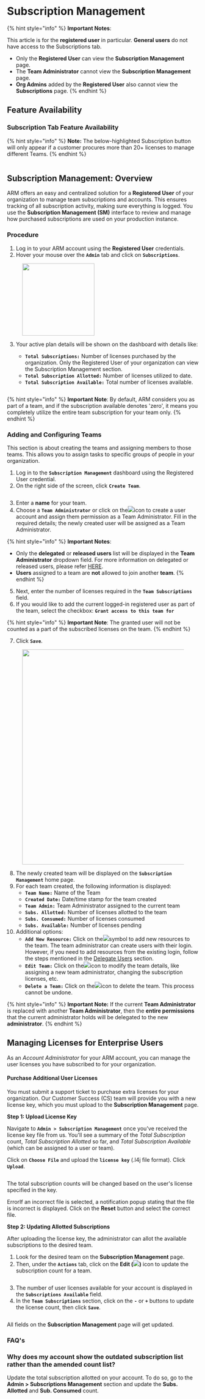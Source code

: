 # Subscription Management

{% hint style="info" %}
**Important Notes**:&#x20;

This article is for the **registered user** in particular. **General users** do not have access to the Subscriptions tab.

* Only the **Registered User** can view the **Subscription Management** page.
* The **Team Administrator** cannot view the **Subscription Management** page.
* **Org Admins** added by the **Registered User** also cannot view the **Subscriptions** page. 
{% endhint %}

## Feature Availability

### Subscription Tab Feature Availability

{% hint style="info" %}
**Note:** The below-highlighted Subscription button will only appear if a customer procures more than 20+ licenses to manage different Teams.
{% endhint %}

<figure><img src="../../../.gitbook/assets/image (708).png" alt=""><figcaption></figcaption></figure>

## Subscription Management: Overview <a href="#subscription-management-overview" id="subscription-management-overview"></a>

ARM offers an easy and centralized solution for a **Registered User** of your organization to manage team subscriptions and accounts. This ensures tracking of all subscription activity, making sure everything is logged. You use the **Subscription Management (SM)** interface to review and manage how purchased subscriptions are used on your production instance.

### Procedure <a href="#procedure" id="procedure"></a>

1. Log in to your ARM account using the **Registered User** credentials.&#x20;
2. Hover your mouse over the **`Admin`** tab and click on **`Subscriptions`**.

<figure><img src="../../../.gitbook/assets/image (709).png" alt="" width="189"><figcaption></figcaption></figure>

3.  Your active plan details will be shown on the dashboard with details like:

    * **`Total Subscriptions:`** Number of licenses purchased by the organization. Only the Registered User of your organization can view the Subscription Management section.&#x20;
    * **`Total Subscription Allotted:`** Number of licenses utilized to date.
    * **`Total Subscription Available:`** Total number of licenses available.

    <figure><img src="../../../.gitbook/assets/image (710).png" alt=""><figcaption></figcaption></figure>

{% hint style="info" %}
**Important Note**: By default, ARM considers you as part of a team, and if the subscription available denotes 'zero', it means you completely utilize the entire team subscription for your team only.&#x20;
{% endhint %}

### Adding and Configuring Teams  <a href="#adding-and-configuring-teams" id="adding-and-configuring-teams"></a>

This section is about creating the teams and assigning members to those teams. This allows you to assign tasks to specific groups of people in your organization.&#x20;

1. Log in to the **`Subscription Management`** dashboard using the Registered User credential.&#x20;
2. On the right side of the screen, click **`Create Team`**.

<figure><img src="../../../.gitbook/assets/image (711).png" alt=""><figcaption></figcaption></figure>

3. Enter a **name** for your team.
4. Choose a **`Team Administrator`** or click on the![](<../../../.gitbook/assets/image (712).png>)icon to create a user account and assign them permission as a Team Administrator. Fill in the required details; the newly created user will be assigned as a Team Administrator.

{% hint style="info" %}
**Important Notes**:

* Only the **delegated** or **released users** list will be displayed in the **Team Administrator** dropdown field. For more information on delegated or released users, please refer [HERE](user-management/delegate-approvals-to-another-user.md).
* **Users** assigned to a team are **not** allowed to join another **team**.
{% endhint %}

5. Next, enter the number of licenses required in the **`Team Subscriptions`** field.
6. If you would like to add the current logged-in registered user as part of the team, select the checkbox: **`Grant access to this team for`**

{% hint style="info" %}
**Important Note**: The granted user will not be counted as a part of the subscribed licenses on the team.
{% endhint %}

7. &#x20;Click **`Save`**.

<figure><img src="../../../.gitbook/assets/image (713).png" alt="" width="563"><figcaption></figcaption></figure>

8. The newly created team will be displayed on the **`Subscription Management`** home page.&#x20;
9. For each team created, the following information is displayed:
   * **`Team Name:`** Name of the Team
   * **`Created Date:`** Date/time stamp for the team created
   * **`Team Admin:`** Team Administrator assigned to the current team
   * **`Subs. Allotted:`** Number of licenses allotted to the team
   * **`Subs. Consumed:`** Number of licenses consumed
   * **`Subs. Available:`** Number of licenses pending
10. Additional options:
    * **`Add New Resource:`** Click on the![](<../../../.gitbook/assets/image (714).png>)symbol to add new resources to the team. The team administrator can create users with their login. However, if you need to add resources from the existing login, follow the steps mentioned in the [Delegate Users](user-management/delegate-approvals-to-another-user.md) section.
    * **`Edit Team:`** Click on the![](<../../../.gitbook/assets/image (715).png>)icon to modify the team details, like assigning a new team administrator, changing the subscription licenses, etc.&#x20;
    * **`Delete a Team:`** Click on the![](<../../../.gitbook/assets/image (716).png>)icon to delete the team. This process cannot be undone.

{% hint style="info" %}
**Important Note:** If the current **Team Administrator** is replaced with another **Team Administrator**, then the **entire permissions** that the current administrator holds will be delegated to the new **administrator**.
{% endhint %}

## Managing Licenses for Enterprise Users <a href="#managing-licenses-for-enterprise-users" id="managing-licenses-for-enterprise-users"></a>

As an _Account Administrator_ for your ARM account, you can manage the user licenses you have subscribed to for your organization.

#### Purchase Additional User Licenses <a href="#purchase-additional-user-licenses" id="purchase-additional-user-licenses"></a>

You must submit a support ticket to purchase extra licenses for your organization. Our Customer Success (CS) team will provide you with a new license key, which you must upload to the **Subscription Management** page.

**Step 1: Upload License Key**

Navigate to **`Admin > Subscription Management`** once you've received the license key file from us. You'll see a summary of the _Total Subscription_ count, _Total Subscription Allotted_ so far, and _Total Subscription Available_ (which can be assigned to a user or team).&#x20;

Click on **`Choose File`** and upload the **`license key`** (.l4j file format). Click **`Upload`**.&#x20;

<figure><img src="../../../.gitbook/assets/image (717).png" alt=""><figcaption></figcaption></figure>

The total subscription counts will be changed based on the user's license specified in the key.

ErrorIf an incorrect file is selected, a notification popup stating that the file is incorrect is displayed. Click on the **Reset** button and select the correct file.

**Step 2: Updating Allotted Subscriptions**

After uploading the license key, the administrator can allot the available subscriptions to the desired team.

1. Look for the desired team on the **Subscription Management** page.
2. Then, under the **`Actions`** tab, click on the **Edit (**![](<../../../.gitbook/assets/image (718).png>)**)** icon to update the subscription count for a team.

<figure><img src="../../../.gitbook/assets/image (719).png" alt=""><figcaption></figcaption></figure>

3. The number of user licenses available for your account is displayed in the **`Subscriptions Available`** field.
4. In the **`Team Subscriptions`** section, click on the **`-`** or **`+`** buttons to update the license count, then click **`Save`**.

<figure><img src="../../../.gitbook/assets/image (720).png" alt=""><figcaption></figcaption></figure>

All fields on the **Subscription Management** page will get updated.

### FAQ's

### Why does my account show the outdated subscription list rather than the amended count list? <a href="#my-account-shows-the-outdated-subscription-list-rather-than-the-amended-count-list" id="my-account-shows-the-outdated-subscription-list-rather-than-the-amended-count-list"></a>

Update the total subscription allotted on your account. To do so, go to the **Admin > Subscriptions Management** section and update the **Subs. Allotted** and **Sub. Consumed** count.
